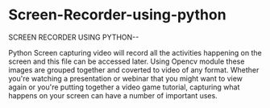 # Screen-Recorder-using-python

SCREEN RECORDER USING PYTHON--

Python Screen capturing video will record all the activities happening on the screen and this file can be accessed later. Using Opencv module these images are grouped together and coverted to video of any format. Whether you're watching a presentation or webinar that you might want to view again or you're putting together a video game tutorial, capturing what happens on your screen can have a number of important uses.

